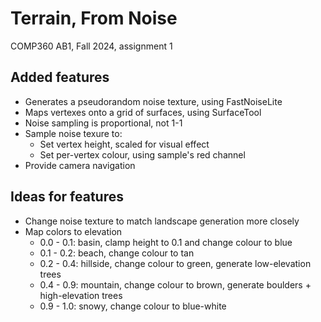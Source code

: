 # Terrain, From Noise
COMP360 AB1, Fall 2024, assignment 1


## Added features
- Generates a pseudorandom noise texture, using FastNoiseLite
- Maps vertexes onto a grid of surfaces, using SurfaceTool
- Noise sampling is proportional, not 1-1
- Sample noise texure to:
  -  Set vertex height, scaled for visual effect
  -  Set per-vertex colour, using sample's red channel
- Provide camera navigation

## Ideas for features
- Change noise texture to match landscape generation more closely
- Map colors to elevation
  - 0.0 - 0.1: basin, clamp height to 0.1 and change colour to blue
  - 0.1 - 0.2: beach, change colour to tan
  - 0.2 - 0.4: hillside, change colour to green, generate low-elevation trees
  - 0.4 - 0.9: mountain, change colour to brown, generate boulders + high-elevation trees
  - 0.9 - 1.0: snowy, change colour to blue-white
